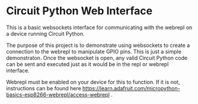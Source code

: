 # Circuit Python Web Interface

This is a basic websockets interface for communicating with the webrepl on a device running Circuit Python.

The purpose of this project is to demonstrate using websockets to create a connection to the webrepl to manipulate GPIO pins. This is just a simple demonstraton. Once the websocket is open, any valid Circuit Python code can be sent and executed just as it would be in the repl or webrepl interface.

Webrepl must be enabled on your device for this to function. If it is not, instructions can be found here https://learn.adafruit.com/micropython-basics-esp8266-webrepl/access-webrepl .
